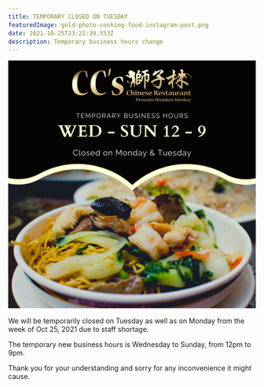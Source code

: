```yaml
---
title: TEMPORARY CLOSED ON TUESDAY
featuredImage: gold-photo-cooking-food-instagram-post.png
date: 2021-10-25T23:21:39.553Z
description: Temporary business hours change
---
```

![](gold-photo-cooking-food-instagram-post.png)

We will be temporarily closed on Tuesday as well as on Monday from the week of Oct 25, 2021 due to staff shortage. 

The temporary new business hours is Wednesday to Sunday, from 12pm to 9pm.

Thank you for your understanding and sorry for any inconvenience it might cause.